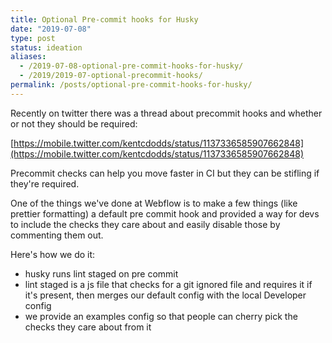 ```yaml
---
title: Optional Pre-commit hooks for Husky
date: "2019-07-08"
type: post
status: ideation
aliases:
  - /2019-07-08-optional-pre-commit-hooks-for-husky/
  - /2019/2019-07-optional-precommit-hooks/
permalink: /posts/optional-pre-commit-hooks-for-husky/
---
```




Recently on twitter there was a thread about precommit hooks and whether or not they should be required:

[https://mobile.twitter.com/kentcdodds/status/1137336585907662848](https://mobile.twitter.com/kentcdodds/status/1137336585907662848)

Precommit checks can help you move faster in CI but they can be stifling if they're required.

One of the things we've done at Webflow is to make a few things (like prettier formatting) a default pre commit hook and provided a way for devs to include the checks they care about and easily disable those by commenting them out.

Here's how we do it:

- husky runs lint staged on pre commit
- lint staged is a js file that checks for a git ignored file and requires it if it's present, then merges our default config with the local Developer config
- we provide an examples config so that people can cherry pick the checks they care about from it
